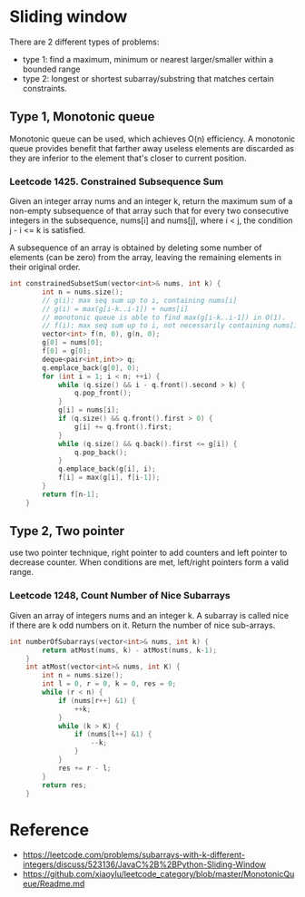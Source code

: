 # Sliding window
There are 2 different types of problems:
* type 1: find a maximum, minimum  or nearest larger/smaller within a bounded range
* type 2: longest or shortest subarray/substring that matches certain constraints.

## Type 1, Monotonic queue
Monotonic queue can be used, which achieves O(n) efficiency. 
A monotonic queue provides benefit that farther away useless elements are discarded
as they are inferior to the element that's closer to current position.

### Leetcode 1425. Constrained Subsequence Sum
Given an integer array nums and an integer k, return the maximum sum of a non-empty subsequence of that array such that for every two consecutive integers in the subsequence, nums[i] and nums[j], where i < j, the condition j - i <= k is satisfied.

A subsequence of an array is obtained by deleting some number of elements (can be zero) from the array, leaving the remaining elements in their original order.

```c++
int constrainedSubsetSum(vector<int>& nums, int k) {
        int n = nums.size();
        // g(i): max seq sum up to i, containing nums[i]
        // g(i) = max(g[i-k..i-1]) + nums[i]
        // monotonic queue is able to find max(g[i-k..i-1]) in O(1).
        // f(i): max seq sum up to i, not necessarily containing nums[i]
        vector<int> f(n, 0), g(n, 0);
        g[0] = nums[0];
        f[0] = g[0];
        deque<pair<int,int>> q;
        q.emplace_back(g[0], 0);
        for (int i = 1; i < n; ++i) {
            while (q.size() && i - q.front().second > k) {
                q.pop_front();
            }
            g[i] = nums[i];
            if (q.size() && q.front().first > 0) {
                g[i] += q.front().first;
            }
            while (q.size() && q.back().first <= g[i]) {
                q.pop_back();
            }
            q.emplace_back(g[i], i);
            f[i] = max(g[i], f[i-1]);
        }
        return f[n-1];
    }
```

## Type 2, Two pointer
use two pointer technique, right pointer to add counters and left pointer
to decrease counter. When conditions are met, left/right pointers form a valid range.

### Leetcode 1248, Count Number of Nice Subarrays
Given an array of integers nums and an integer k. A subarray is called nice if there are k odd numbers on it.
Return the number of nice sub-arrays.
```c++
int numberOfSubarrays(vector<int>& nums, int k) {
        return atMost(nums, k) - atMost(nums, k-1);
    }
    int atMost(vector<int>& nums, int K) {
        int n = nums.size();
        int l = 0, r = 0, k = 0, res = 0;
        while (r < n) {
            if (nums[r++] &1) {
                ++k;
            }
            while (k > K) {
                if (nums[l++] &1) {
                    --k;
                }
            }
            res += r - l;
        }
        return res;
    }
```

# Reference
* https://leetcode.com/problems/subarrays-with-k-different-integers/discuss/523136/JavaC%2B%2BPython-Sliding-Window
* https://github.com/xiaoylu/leetcode_category/blob/master/MonotonicQueue/Readme.md
